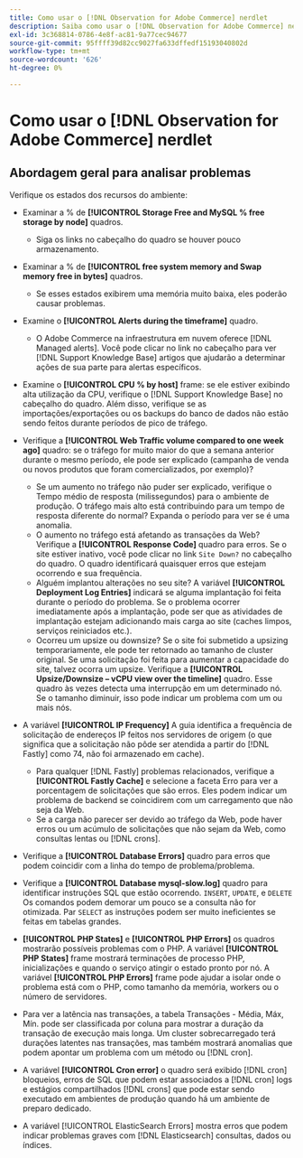 ```yaml
---
title: Como usar o [!DNL Observation for Adobe Commerce] nerdlet
description: Saiba como usar o [!DNL Observation for Adobe Commerce] nerdlet.
exl-id: 3c368814-0786-4e8f-ac81-9a77cec94677
source-git-commit: 95ffff39d82cc9027fa633dffedf15193040802d
workflow-type: tm+mt
source-wordcount: '626'
ht-degree: 0%

---
```


# Como usar o [!DNL Observation for Adobe Commerce] nerdlet

## Abordagem geral para analisar problemas

Verifique os estados dos recursos do ambiente:

* Examinar a % de **[!UICONTROL Storage Free and MySQL % free storage by node]** quadros.

   * Siga os links no cabeçalho do quadro se houver pouco armazenamento.

* Examinar a % de **[!UICONTROL free system memory and Swap memory free in bytes]** quadros.

   * Se esses estados exibirem uma memória muito baixa, eles poderão causar problemas.

* Examine o **[!UICONTROL Alerts during the timeframe]** quadro.

   * O Adobe Commerce na infraestrutura em nuvem oferece [!DNL Managed alerts]. Você pode clicar no link no cabeçalho para ver [!DNL Support Knowledge Base] artigos que ajudarão a determinar ações de sua parte para alertas específicos.

* Examine o **[!UICONTROL CPU % by host]** frame: se ele estiver exibindo alta utilização da CPU, verifique o [!DNL Support Knowledge Base] no cabeçalho do quadro. Além disso, verifique se as importações/exportações ou os backups do banco de dados não estão sendo feitos durante períodos de pico de tráfego.

* Verifique a **[!UICONTROL Web Traffic volume compared to one week ago]** quadro: se o tráfego for muito maior do que a semana anterior durante o mesmo período, ele pode ser explicado (campanha de venda ou novos produtos que foram comercializados, por exemplo)?
   * Se um aumento no tráfego não puder ser explicado, verifique o Tempo médio de resposta (milissegundos) para o ambiente de produção. O tráfego mais alto está contribuindo para um tempo de resposta diferente do normal? Expanda o período para ver se é uma anomalia.
   * O aumento no tráfego está afetando as transações da Web? Verifique a **[!UICONTROL Response Code]** quadro para erros. Se o site estiver inativo, você pode clicar no link `Site Down?` no cabeçalho do quadro. O quadro identificará quaisquer erros que estejam ocorrendo e sua frequência.
   * Alguém implantou alterações no seu site? A variável **[!UICONTROL Deployment Log Entries]** indicará se alguma implantação foi feita durante o período do problema. Se o problema ocorrer imediatamente após a implantação, pode ser que as atividades de implantação estejam adicionando mais carga ao site (caches limpos, serviços reiniciados etc.).
   * Ocorreu um upsize ou downsize? Se o site foi submetido a upsizing temporariamente, ele pode ter retornado ao tamanho de cluster original. Se uma solicitação foi feita para aumentar a capacidade do site, talvez ocorra um upsize. Verifique a **[!UICONTROL Upsize/Downsize – vCPU view over the timeline]** quadro. Esse quadro às vezes detecta uma interrupção em um determinado nó. Se o tamanho diminuir, isso pode indicar um problema com um ou mais nós.

* A variável **[!UICONTROL IP Frequency]** A guia identifica a frequência de solicitação de endereços IP feitos nos servidores de origem (o que significa que a solicitação não pôde ser atendida a partir do [!DNL Fastly] como 74, não foi armazenado em cache).

   * Para qualquer [!DNL Fastly] problemas relacionados, verifique a **[!UICONTROL Fastly Cache]** e selecione a faceta Erro para ver a porcentagem de solicitações que são erros. Eles podem indicar um problema de backend se coincidirem com um carregamento que não seja da Web.
   * Se a carga não parecer ser devido ao tráfego da Web, pode haver erros ou um acúmulo de solicitações que não sejam da Web, como consultas lentas ou [!DNL crons].

* Verifique a **[!UICONTROL Database Errors]** quadro para erros que podem coincidir com a linha do tempo de problema/problema.
* Verifique a **[!UICONTROL Database mysql-slow.log]** quadro para identificar instruções SQL que estão ocorrendo. `INSERT`, `UPDATE`, e `DELETE` Os comandos podem demorar um pouco se a consulta não for otimizada. Par `SELECT` as instruções podem ser muito ineficientes se feitas em tabelas grandes.
* **[!UICONTROL PHP States]** e **[!UICONTROL PHP Errors]** os quadros mostrarão possíveis problemas com o PHP. A variável **[!UICONTROL PHP States]** frame mostrará terminações de processo PHP, inicializações e quando o serviço atingir o estado pronto por nó. A variável **[!UICONTROL PHP Errors]** frame pode ajudar a isolar onde o problema está com o PHP, como tamanho da memória, workers ou o número de servidores.
* Para ver a latência nas transações, a tabela Transações - Média, Máx, Mín. pode ser classificada por coluna para mostrar a duração da transação de execução mais longa. Um cluster sobrecarregado terá durações latentes nas transações, mas também mostrará anomalias que podem apontar um problema com um método ou [!DNL cron].
* A variável **[!UICONTROL Cron error]** o quadro será exibido [!DNL cron] bloqueios, erros de SQL que podem estar associados a [!DNL cron] logs e estágios compartilhados [!DNL crons] que pode estar sendo executado em ambientes de produção quando há um ambiente de preparo dedicado.
* A variável [!UICONTROL ElasticSearch Errors] mostra erros que podem indicar problemas graves com [!DNL Elasticsearch] consultas, dados ou índices.
